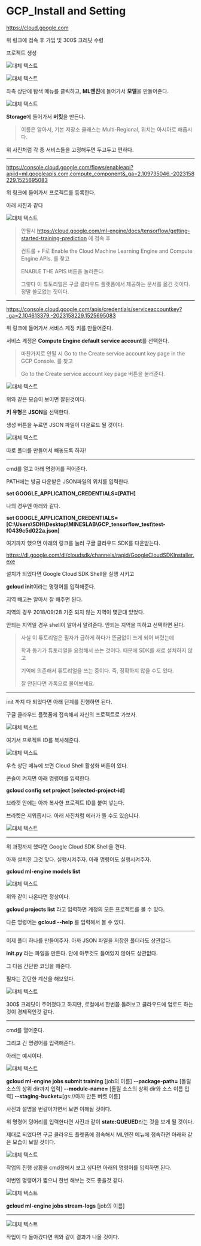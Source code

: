 # GCP_Install and Setting

https://cloud.google.com

위 링크에 접속 후 가입 및 300$ 크레딧 수령

프로젝트 생성

![대체 텍스트](/figure/1-1.png)


![대체 텍스트](/figure/2-1.PNG)





좌측 상단에 탐색 메뉴를 클릭하고, **ML엔진**에 들어가서 **모델**을 만들어준다.






![대체 텍스트](/figure/10.png)



**Storage**에 들어가서 **버킷**을 만든다.

> 이름은 알아서, 기본 저장소 클래스는 Multi-Regional, 위치는 아시아로 해줍시다.

위 사진처럼 각 종 서비스들을 고정해두면 두고두고 편하다.





***




https://console.cloud.google.com/flows/enableapi?apiid=ml.googleapis.com,compute_component&_ga=2.109735046.-2023158229.1525695083

위 링크에 들어가서 프로젝트를 등록한다.

아래 사진과 같다

![대체 텍스트](/figure/4.png)


> 안될시 https://cloud.google.com/ml-engine/docs/tensorflow/getting-started-training-prediction 에 접속 후
>
> 컨트룰 + F로 Enable the Cloud Machine Learning Engine and Compute Engine APIs. 를 찾고
>
> ENABLE THE APIS 버튼을 눌러준다. 
>
> 그렇다 이 튜토리얼은 구글 클라우드 플랫폼에서 제공하는 문서를 옮긴 것이다. 정말 쓸모없는 짓이다.




***




https://console.cloud.google.com/apis/credentials/serviceaccountkey?_ga=2.104613379.-2023158229.1525695083

위 링크에 들어가서 서비스 계정 키를 만들어준다.

서비스 계정은 **Compute Engine default service account**를 선택한다.

> 마찬가지로 안될 시 Go to the Create service account key page in the GCP Console. 를 찾고
>
> Go to the Create service account key page 버튼을 눌러준다.

![대체 텍스트](/figure/5.png)

위와 같은 모습이 보이면 잘된것이다.

**키 유형**은 **JSON**을 선택한다.

생성 버튼을 누르면 JSON 파일이 다운로드 될 것이다. 


![대체 텍스트](/figure/6.png)


따로 폴더를 만들어서 빼놓도록 하자!




***




cmd를 열고 아래 명령어를 적어준다.

PATH에는 방금 다운받은 JSON파일의 위치를 입력한다.

**set GOOGLE_APPLICATION_CREDENTIALS=[PATH]**



나의 경우엔 아래와 같다.

**set GOOGLE_APPLICATION_CREDENTIALS=[C:\Users\SDH\Desktop\MINESLAB\GCP_tensorflow_test\test-f0439c5d022a.json]**


여기까지 했으면 아래의 링크를 눌러 구글 클라우드 SDK를 다운받는다.


https://dl.google.com/dl/cloudsdk/channels/rapid/GoogleCloudSDKInstaller.exe


설치가 되었다면 Google Cloud SDK Shell을 실행 시키고

**gcloud init**이라는 명령어를 입력해준다.


지역 빼고는 알아서 잘 해주면 된다.

지역의 경우 2018/09/28 기준 되지 않는 지역이 몇군대 있었다.

안되는 지역일 경우 shell이 알아서 알려준다. 안되는 지역을 피하고 선택하면 된다.




> 사실 이 튜토리얼은 필자가 급하게 하다가 뜬금없이 쓰게 되어 버렸는데
>
> 학과 동기가 튜토리얼을 요청해서 쓰는 것이다. 때문에 SDK를 새로 설치하지 않고
>
> 기억에 의존해서 튜토리얼을 쓰는 중이다. 즉, 정확하지 않을 수도 있다.
>
> 잘 안된다면 카톡으로 물어보세요.




***




init 까지 다 되었다면 아래 단계를 진행하면 된다.

구글 클라우드 플랫폼에 접속해서 자신의 프로젝트로 가보자.

![대체 텍스트](/figure/7.png)

여기서 프로젝트 ID를 복사해준다.

![대체 텍스트](/figure/1-1.png)


우측 상단 메뉴에 보면 Cloud Shell 활성화 버튼이 있다.


콘솔이 켜지면 아래 명령어를 입력한다.


**gcloud config set project [selected-project-id]**


브라켓 안에는 아까 복사한 프로젝트 ID를 붙여 넣는다.

브라켓은 지워줍시다. 아래 사진처럼 에러가 뜰 수도 있습니다.


![대체 텍스트](/figure/8.png)




***




위 과정까지 했다면 Google Cloud SDK Shell을 켠다.

아까 설치한 그것 맞다. 실행시켜주자. 아래 명령어도 실행시켜주자.

**gcloud ml-engine models list**




![대체 텍스트](/figure/9.png)


위와 같이 나온다면 정상이다.

**gcloud projects list** 라고 입력하면 계정의 모든 프로젝트를 볼 수 있다.


다른 명령어는 **gcloud --help** 를 입력해서 볼 수 있다.




***




이제 폴더 하나를 만들어주자. 아까 JSON 파일을 저장한 폴더라도 상관없다.


**__init__.py** 라는 파일을 만든다. 안에 아무것도 들어있지 않아도 상관없다.



그 다음 간단한 코딩을 해준다.

필자는 간단한 계산을 해보았다.


![대체 텍스트](/figure/11.png)



300$ 크레딧이 주어졌다고 하지만, 로컬에서 한번쯤 돌려보고 클라우드에 업로드 하는 것이 경제적인것 같다.


***




cmd를 열어준다.

그리고 긴 명령어를 입력해준다.


아래는 예시이다.


![대체 텍스트](/figure/12.png)


**gcloud ml-engine jobs submit training** [job의 이름] **--package-path=** [돌릴 소스의 상위 dir까지 입력] **--module-name=** [돌릴 소스의 상위 dir와 소스 이름 입력] **--staging-bucket=**[gs://아까 만든 버켓 이름]


사진과 설명을 번갈아가면서 보면 이해될 것이다.

위 명령어 덩어리를 입력한다면 사진과 같이 **state:QUEUED**라는 것을 보게 될 것이다.



제대로 되었다면 구글 클라우드 플렛폼에 접속해서 ML엔진 메뉴에 접속하면 아래와 같은 모습이 보일 것이다.




![대체 텍스트](/figure/13.png)



작업의 진행 상황을 cmd창에서 보고 싶다면 아래의 명령어를 입력하면 된다.

이번엔 명령어가 짧으니 한번 해보는 것도 좋을것 같다.


![대체 텍스트](/figure/14.png)




**gcloud ml-engine jobs stream-logs** [job의 이름]




***





![대체 텍스트](/figure/15.png)


작업이 다 돌아갔다면 위와 같이 결과가 나올 것이다.
